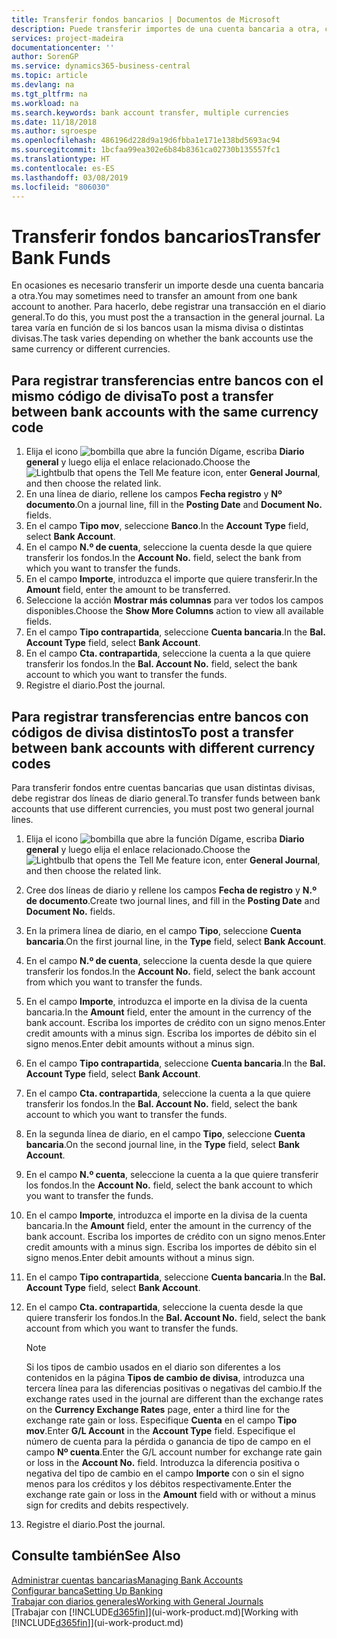 ```yaml
---
title: Transferir fondos bancarios | Documentos de Microsoft
description: Puede transferir importes de una cuenta bancaria a otra, con divisas distintas, registrando la transacción en el diario general.
services: project-madeira
documentationcenter: ''
author: SorenGP
ms.service: dynamics365-business-central
ms.topic: article
ms.devlang: na
ms.tgt_pltfrm: na
ms.workload: na
ms.search.keywords: bank account transfer, multiple currencies
ms.date: 11/18/2018
ms.author: sgroespe
ms.openlocfilehash: 486196d228d9a19d6fbba1e171e138bd5693ac94
ms.sourcegitcommit: 1bcfaa99ea302e6b84b8361ca02730b135557fc1
ms.translationtype: HT
ms.contentlocale: es-ES
ms.lasthandoff: 03/08/2019
ms.locfileid: "806030"
---
```

# <a name="transfer-bank-funds"></a><span data-ttu-id="1e5ac-103">Transferir fondos bancarios</span><span class="sxs-lookup"><span data-stu-id="1e5ac-103">Transfer Bank Funds</span></span>
<span data-ttu-id="1e5ac-104">En ocasiones es necesario transferir un importe desde una cuenta bancaria a otra.</span><span class="sxs-lookup"><span data-stu-id="1e5ac-104">You may sometimes need to transfer an amount from one bank account to another.</span></span> <span data-ttu-id="1e5ac-105">Para hacerlo, debe registrar una transacción en el diario general.</span><span class="sxs-lookup"><span data-stu-id="1e5ac-105">To do this, you must post the a transaction in the general journal.</span></span> <span data-ttu-id="1e5ac-106">La tarea varía en función de si los bancos usan la misma divisa o distintas divisas.</span><span class="sxs-lookup"><span data-stu-id="1e5ac-106">The task varies depending on whether the bank accounts use the same currency or different currencies.</span></span>

## <a name="to-post-a-transfer-between-bank-accounts-with-the-same-currency-code"></a><span data-ttu-id="1e5ac-107">Para registrar transferencias entre bancos con el mismo código de divisa</span><span class="sxs-lookup"><span data-stu-id="1e5ac-107">To post a transfer between bank accounts with the same currency code</span></span>
1. <span data-ttu-id="1e5ac-108">Elija el icono ![bombilla que abre la función Dígame](media/ui-search/search_small.png "Dígame que desea hacer"), escriba **Diario general** y luego elija el enlace relacionado.</span><span class="sxs-lookup"><span data-stu-id="1e5ac-108">Choose the ![Lightbulb that opens the Tell Me feature](media/ui-search/search_small.png "Tell me what you want to do") icon, enter **General Journal**, and then choose the related link.</span></span>
2. <span data-ttu-id="1e5ac-109">En una línea de diario, rellene los campos **Fecha registro** y **Nº documento**.</span><span class="sxs-lookup"><span data-stu-id="1e5ac-109">On a journal line, fill in the **Posting Date** and **Document No.** fields.</span></span>
3. <span data-ttu-id="1e5ac-110">En el campo **Tipo mov**, seleccione **Banco**.</span><span class="sxs-lookup"><span data-stu-id="1e5ac-110">In the **Account Type** field, select **Bank Account**.</span></span>
4. <span data-ttu-id="1e5ac-111">En el campo **N.º de cuenta**, seleccione la cuenta desde la que quiere transferir los fondos.</span><span class="sxs-lookup"><span data-stu-id="1e5ac-111">In the **Account No.** field, select the bank from which you want to transfer the funds.</span></span>
5. <span data-ttu-id="1e5ac-112">En el campo **Importe**, introduzca el importe que quiere transferir.</span><span class="sxs-lookup"><span data-stu-id="1e5ac-112">In the **Amount** field, enter the amount to be transferred.</span></span>
6. <span data-ttu-id="1e5ac-113">Seleccione la acción **Mostrar más columnas** para ver todos los campos disponibles.</span><span class="sxs-lookup"><span data-stu-id="1e5ac-113">Choose the **Show More Columns** action to view all available fields.</span></span>
7. <span data-ttu-id="1e5ac-114">En el campo **Tipo contrapartida**, seleccione **Cuenta bancaria**.</span><span class="sxs-lookup"><span data-stu-id="1e5ac-114">In the **Bal. Account Type** field, select **Bank Account**.</span></span>
8. <span data-ttu-id="1e5ac-115">En el campo **Cta. contrapartida**, seleccione la cuenta a la que quiere transferir los fondos.</span><span class="sxs-lookup"><span data-stu-id="1e5ac-115">In the **Bal. Account No.** field, select the bank account to which you want to transfer the funds.</span></span>
9. <span data-ttu-id="1e5ac-116">Registre el diario.</span><span class="sxs-lookup"><span data-stu-id="1e5ac-116">Post the journal.</span></span>

## <a name="to-post-a-transfer-between-bank-accounts-with-different-currency-codes"></a><span data-ttu-id="1e5ac-117">Para registrar transferencias entre bancos con códigos de divisa distintos</span><span class="sxs-lookup"><span data-stu-id="1e5ac-117">To post a transfer between bank accounts with different currency codes</span></span>
<span data-ttu-id="1e5ac-118">Para transferir fondos entre cuentas bancarias que usan distintas divisas, debe registrar dos líneas de diario general.</span><span class="sxs-lookup"><span data-stu-id="1e5ac-118">To transfer funds between bank accounts that use different currencies, you must post two general journal lines.</span></span>

1. <span data-ttu-id="1e5ac-119">Elija el icono ![bombilla que abre la función Dígame](media/ui-search/search_small.png "Dígame que desea hacer"), escriba **Diario general** y luego elija el enlace relacionado.</span><span class="sxs-lookup"><span data-stu-id="1e5ac-119">Choose the ![Lightbulb that opens the Tell Me feature](media/ui-search/search_small.png "Tell me what you want to do") icon, enter **General Journal**, and then choose the related link.</span></span>
2. <span data-ttu-id="1e5ac-120">Cree dos líneas de diario y rellene los campos **Fecha de registro** y **N.º de documento**.</span><span class="sxs-lookup"><span data-stu-id="1e5ac-120">Create two journal lines, and fill in the **Posting Date** and **Document No.** fields.</span></span>
3. <span data-ttu-id="1e5ac-121">En la primera línea de diario, en el campo **Tipo**, seleccione **Cuenta bancaria**.</span><span class="sxs-lookup"><span data-stu-id="1e5ac-121">On the first journal line, in the **Type** field, select **Bank Account**.</span></span>
4. <span data-ttu-id="1e5ac-122">En el campo **N.º de cuenta**, seleccione la cuenta desde la que quiere transferir los fondos.</span><span class="sxs-lookup"><span data-stu-id="1e5ac-122">In the **Account No.** field, select the bank account from which you want to transfer the funds.</span></span>
5. <span data-ttu-id="1e5ac-123">En el campo **Importe**, introduzca el importe en la divisa de la cuenta bancaria.</span><span class="sxs-lookup"><span data-stu-id="1e5ac-123">In the **Amount** field, enter the amount in the currency of the bank account.</span></span> <span data-ttu-id="1e5ac-124">Escriba los importes de crédito con un signo menos.</span><span class="sxs-lookup"><span data-stu-id="1e5ac-124">Enter credit amounts with a minus sign.</span></span> <span data-ttu-id="1e5ac-125">Escriba los importes de débito sin el signo menos.</span><span class="sxs-lookup"><span data-stu-id="1e5ac-125">Enter debit amounts without a minus sign.</span></span>
6. <span data-ttu-id="1e5ac-126">En el campo **Tipo contrapartida**, seleccione **Cuenta bancaria**.</span><span class="sxs-lookup"><span data-stu-id="1e5ac-126">In the **Bal. Account Type** field, select **Bank Account**.</span></span>
7. <span data-ttu-id="1e5ac-127">En el campo **Cta. contrapartida**, seleccione la cuenta a la que quiere transferir los fondos.</span><span class="sxs-lookup"><span data-stu-id="1e5ac-127">In the **Bal. Account No.** field, select the bank account to which you want to transfer the funds.</span></span>
8. <span data-ttu-id="1e5ac-128">En la segunda línea de diario, en el campo **Tipo**, seleccione **Cuenta bancaria**.</span><span class="sxs-lookup"><span data-stu-id="1e5ac-128">On the second journal line, in the **Type** field, select **Bank Account**.</span></span>
9. <span data-ttu-id="1e5ac-129">En el campo **N.º cuenta**, seleccione la cuenta a la que quiere transferir los fondos.</span><span class="sxs-lookup"><span data-stu-id="1e5ac-129">In the **Account No.** field, select the bank account to which you want to transfer the funds.</span></span>
10. <span data-ttu-id="1e5ac-130">En el campo **Importe**, introduzca el importe en la divisa de la cuenta bancaria.</span><span class="sxs-lookup"><span data-stu-id="1e5ac-130">In the **Amount** field, enter the amount in the currency of the bank account.</span></span> <span data-ttu-id="1e5ac-131">Escriba los importes de crédito con un signo menos.</span><span class="sxs-lookup"><span data-stu-id="1e5ac-131">Enter credit amounts with a minus sign.</span></span> <span data-ttu-id="1e5ac-132">Escriba los importes de débito sin el signo menos.</span><span class="sxs-lookup"><span data-stu-id="1e5ac-132">Enter debit amounts without a minus sign.</span></span>
11. <span data-ttu-id="1e5ac-133">En el campo **Tipo contrapartida**, seleccione **Cuenta bancaria**.</span><span class="sxs-lookup"><span data-stu-id="1e5ac-133">In the **Bal. Account Type** field, select **Bank Account**.</span></span>  
12. <span data-ttu-id="1e5ac-134">En el campo **Cta. contrapartida**, seleccione la cuenta desde la que quiere transferir los fondos.</span><span class="sxs-lookup"><span data-stu-id="1e5ac-134">In the **Bal. Account No.** field, select the bank account from which you want to transfer the funds.</span></span>

    > [!NOTE]  
    > <span data-ttu-id="1e5ac-135">Si los tipos de cambio usados en el diario son diferentes a los contenidos en la página **Tipos de cambio de divisa**, introduzca una tercera línea para las diferencias positivas o negativas del cambio.</span><span class="sxs-lookup"><span data-stu-id="1e5ac-135">If the exchange rates used in the journal are different than the exchange rates on the **Currency Exchange Rates** page, enter a third line for the exchange rate gain or loss.</span></span> <span data-ttu-id="1e5ac-136">Especifique **Cuenta** en el campo **Tipo mov**.</span><span class="sxs-lookup"><span data-stu-id="1e5ac-136">Enter **G/L Account** in the **Account Type** field.</span></span> <span data-ttu-id="1e5ac-137">Especifique el número de cuenta para la pérdida o ganancia de tipo de campo en el campo **Nº cuenta**.</span><span class="sxs-lookup"><span data-stu-id="1e5ac-137">Enter the G/L account number for exchange rate gain or loss in the **Account No.** field.</span></span> <span data-ttu-id="1e5ac-138">Introduzca la diferencia positiva o negativa del tipo de cambio en el campo **Importe** con o sin el signo menos para los créditos y los débitos respectivamente.</span><span class="sxs-lookup"><span data-stu-id="1e5ac-138">Enter the exchange rate gain or loss in the **Amount** field with or without a minus sign for credits and debits respectively.</span></span>
13. <span data-ttu-id="1e5ac-139">Registre el diario.</span><span class="sxs-lookup"><span data-stu-id="1e5ac-139">Post the journal.</span></span>

## <a name="see-also"></a><span data-ttu-id="1e5ac-140">Consulte también</span><span class="sxs-lookup"><span data-stu-id="1e5ac-140">See Also</span></span>
[<span data-ttu-id="1e5ac-141">Administrar cuentas bancarias</span><span class="sxs-lookup"><span data-stu-id="1e5ac-141">Managing Bank Accounts</span></span>](bank-manage-bank-accounts.md)  
[<span data-ttu-id="1e5ac-142">Configurar banca</span><span class="sxs-lookup"><span data-stu-id="1e5ac-142">Setting Up Banking</span></span>](bank-setup-banking.md)  
[<span data-ttu-id="1e5ac-143">Trabajar con diarios generales</span><span class="sxs-lookup"><span data-stu-id="1e5ac-143">Working with General Journals</span></span>](ui-work-general-journals.md)  
<span data-ttu-id="1e5ac-144">[Trabajar con [!INCLUDE[d365fin](includes/d365fin_md.md)]](ui-work-product.md)</span><span class="sxs-lookup"><span data-stu-id="1e5ac-144">[Working with [!INCLUDE[d365fin](includes/d365fin_md.md)]](ui-work-product.md)</span></span>
